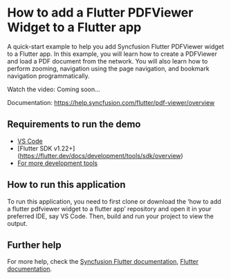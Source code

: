 # How to add a Flutter PDFViewer Widget to a Flutter app
A quick-start example to help you add Syncfusion Flutter PDFViewer widget to a Flutter app. In this example, you will learn how to create a PDFViewer and load a PDF document from the network. You will also learn how to perform zooming, navigation using the page navigation, and bookmark navigation programmatically.

Watch the video: Coming soon...

Documentation: https://help.syncfusion.com/flutter/pdf-viewer/overview 

## Requirements to run the demo
* [VS Code](https://code.visualstudio.com/download)
* [Flutter SDK v1.22+] (https://flutter.dev/docs/development/tools/sdk/overview)
* [For more development tools](https://flutter.dev/docs/development/tools/devtools/overview)

## How to run this application
To run this application, you need to first clone or download the ‘how to add a flutter pdfviewer widget to a flutter app’ repository and open it in your preferred IDE, say VS Code. Then, build and run your project to view the output.

## Further help
For more help, check the [Syncfusion Flutter documentation](https://help.syncfusion.com/flutter/introduction/overview),
 [Flutter documentation](https://flutter.dev/docs/get-started/install).
